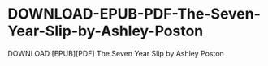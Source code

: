 # DOWNLOAD-EPUB-PDF-The-Seven-Year-Slip-by-Ashley-Poston
DOWNLOAD [EPUB][PDF] The Seven Year Slip by Ashley Poston

